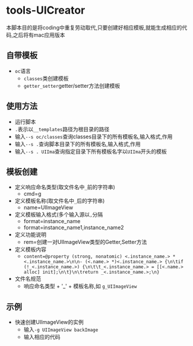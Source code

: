 # tools-UICreator
本脚本目的是将coding中重复劳动取代,只要创建好相应模板,就能生成相应的代码,之后将有mac应用版本


## 自带模板
* `oc`语言
  * `classes`类创建模板
  * `getter_setter`getter/setter方法创建模板


## 使用方法
* 运行脚本
* `.`表示以`__templates`路径为根目录的路径
* 输入`--s oc/classes`查询classes目录下的所有模板名,输入格式,作用
* 输入`--s .`查询脚本目录下的所有模板名,输入格式,作用
* 输入`--s . UIIma`查询指定目录下所有模板名字以`UIIma`开头的模板


## 模板创建
* 定义响应命名类型(取文件名中`_`前的字符串)
  * cmd=g
* 定义模板名称(取文件名中`_`后的字符串)
  * name=UIImageView
* 定义模板输入格式(多个输入源以`,`分隔
  * format=instance_name
  * format=instance_name1,instance_name2
* 定义功能说明
  * rem=创建一对UIImageView类型的Getter,Setter方法
* 定义模板内容
  * `content=@property (strong, nonatomic) <.instance_name.> *<.instance_name.>\n\n- (<.name.> *)<.instance_name.> {\n\tif (!_<.instance_name.>) {\n\t\t_<.instance_name.> = [[<.name.> alloc] init];\n\t}\n\treturn _<.instance_name.>;\n}`
* 文件名规范
  * 响应命名类型 + '_' + 模板名称,如 `g_UIImageView`

## 示例
* 快速创建UIImageView的实例
  * 输入`-g UIImageView backImage`
  * 输入相应的代码
